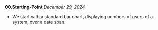 **00.Starting-Point** *December 29, 2024*

- We start with a standard bar chart, displaying numbers of users of a system, over a date span.
